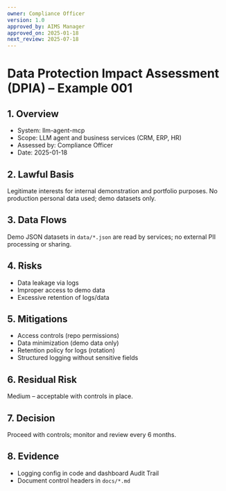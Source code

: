 ```yaml
---
owner: Compliance Officer
version: 1.0
approved_by: AIMS Manager
approved_on: 2025-01-18
next_review: 2025-07-18
---
```


# Data Protection Impact Assessment (DPIA) – Example 001

## 1. Overview
- System: llm-agent-mcp
- Scope: LLM agent and business services (CRM, ERP, HR)
- Assessed by: Compliance Officer
- Date: 2025-01-18

## 2. Lawful Basis
Legitimate interests for internal demonstration and portfolio purposes. No production personal data used; demo datasets only.

## 3. Data Flows
Demo JSON datasets in `data/*.json` are read by services; no external PII processing or sharing.

## 4. Risks
- Data leakage via logs
- Improper access to demo data
- Excessive retention of logs/data

## 5. Mitigations
- Access controls (repo permissions)
- Data minimization (demo data only)
- Retention policy for logs (rotation)
- Structured logging without sensitive fields

## 6. Residual Risk
Medium – acceptable with controls in place.

## 7. Decision
Proceed with controls; monitor and review every 6 months.

## 8. Evidence
- Logging config in code and dashboard Audit Trail
- Document control headers in `docs/*.md`


